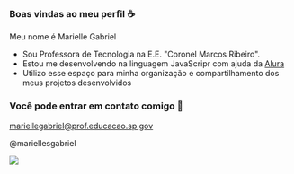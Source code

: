 ### Boas vindas ao meu perfil ☕

Meu nome é Marielle Gabriel

- Sou Professora de Tecnologia na E.E. "Coronel Marcos Ribeiro".
- Estou me desenvolvendo na linguagem JavaScripr com ajuda da [Alura](http://www.alura.com.br])
- Utilizo esse espaço para minha organização e compartilhamento dos meus projetos desenvolvidos

### Você pode entrar em contato comigo 📧
mariellegabriel@prof.educacao.sp.gov

@mariellesgabriel 

![](https://media1.tenor.com/m/N4FEyZ_s-xAAAAAC/estudem-professor-exigente.gif)
